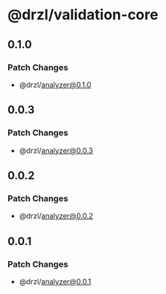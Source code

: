 # @drzl/validation-core

## 0.1.0

### Patch Changes

- @drzl/analyzer@0.1.0

## 0.0.3

### Patch Changes

- @drzl/analyzer@0.0.3

## 0.0.2

### Patch Changes

- @drzl/analyzer@0.0.2

## 0.0.1

### Patch Changes

- @drzl/analyzer@0.0.1
